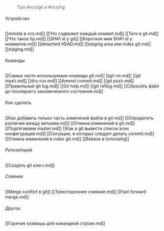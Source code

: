 > Про #vcs/git и #vcs/hg 

###### Устройство
[[remote в vcs.md]]
[[Что содержит каждый коммит.md]]
[[Теги в git.md]]
[[Что такое tip.md]]
[[SHA1 id у git]]
[[Короткое имя SHA1 id у коммитов.md]]
[[detached HEAD.md]]
[[staging area или index git.md]]
[[staging.md]]
###### Команды
[[Самые часто используемые команды git.md]]
[[git rm.md]]
[[git stash.md]]
[[dry-run.md]]
[[Amend commit.md]]
[[git push.md]]
[[Правильный git log.md]]
[[Git help.md]]
[[git reflog.md]]
[[Сбросить файл до последнего закомиченного состояния.md]]
###### Как сделать
[[Как добавить только часть изменений файла в git.md]]
[[Определить различия между ветками.md]]
[[Отмена изменений в git.md]]
[[Подтягиваем master.md]]
[[Как в git вывести список всех конфигураций.md]]
[[Ситуации, в которых следует делать commit.md]]
[[Отмена изменений в index git.md]]
[[Rebase в tortoisehg]]
###### Репозиторий
[[Создать git ключ.md]]
###### Слияние
[[Merge conflict в git]]
[[Трехстороннее слияние.md]]
[[Fast forward merge.md]]

###### Другое
[[Горячие клавишы для командной строки.md]]
